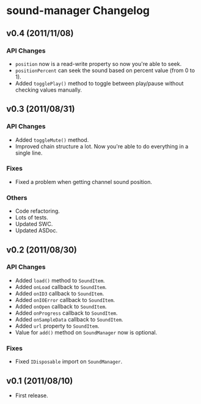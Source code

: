 # sound-manager Changelog #

## v0.4 (2011/11/08) ##

### API Changes ###

 - `position` now is a read-write property so now you're able to seek.
 - `positionPercent` can seek the sound based on percent value (from 0 to 1).
 - Added `togglePlay()` method to toggle between play/pause without checking values manually.

## v0.3 (2011/08/31) ##

### API Changes ###

 - Added `toggleMute()` method.
 - Improved chain structure a lot. Now you're able to do everything in a single line.

### Fixes ###

 - Fixed a problem when getting channel sound position.

### Others ###

 - Code refactoring.
 - Lots of tests.
 - Updated SWC.
 - Updated ASDoc.


## v0.2 (2011/08/30) ##

### API Changes ###

 - Added `load()` method to `SoundItem`.
 - Added `onLoad` callback to `SoundItem`.
 - Added `onID3` callback to `SoundItem`.
 - Added `onIOError` callback to `SoundItem`.
 - Added `onOpen` callback to `SoundItem`.
 - Added `onProgress` callback to `SoundItem`.
 - Added `onSampleData` callback to `SoundItem`.
 - Added `url` property to `SoundItem`.
 - Value for `add()` method on `SoundManager` now is optional.

### Fixes ###

 - Fixed `IDisposable` import on `SoundManager`.



## v0.1 (2011/08/10) ##

 - First release.